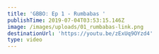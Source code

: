 ```yaml
---
title: 'GBBO: Ep 1 - Rumbabas '
publishTime: 2019-07-04T03:53:15.146Z
image: /images/uploads/01_rumbabas-link.png
destinationUrl: 'https://youtu.be/zExUq9OYzd4'
type: video
---
```



